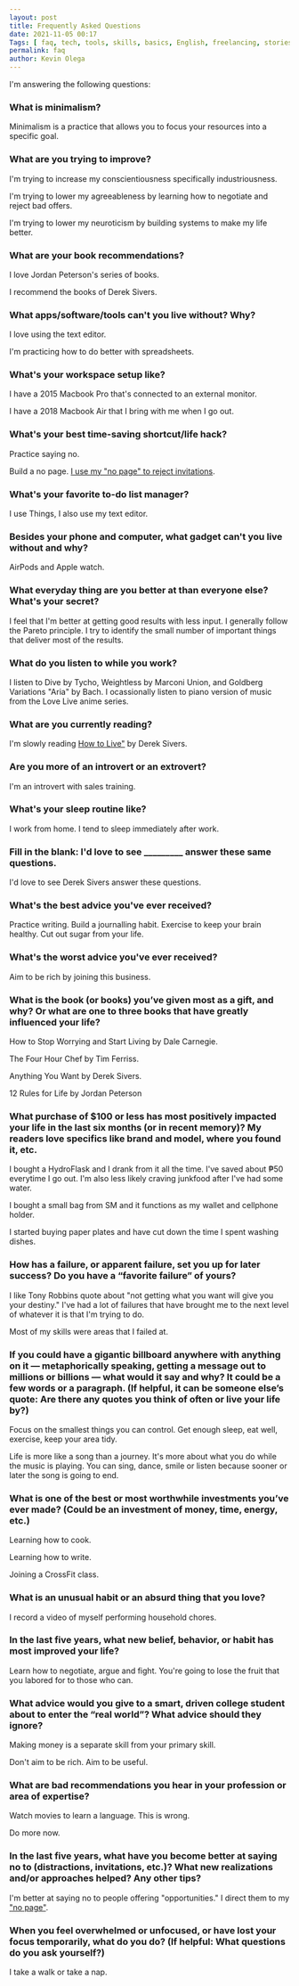 ```yaml
--- 
layout: post 
title: Frequently Asked Questions
date: 2021-11-05 00:17
Tags: [ faq, tech, tools, skills, basics, English, freelancing, stories, strategies, blog ]
permalink: faq
author: Kevin Olega 
--- 
```

I'm answering the following questions:

### What is minimalism?

Minimalism is a practice that allows you to focus your resources into a specific goal.

### What are you trying to improve?

I'm trying to increase my conscientiousness specifically industriousness.

I'm trying to lower my agreeableness by learning how to negotiate and reject bad offers. 

I'm trying to lower my neuroticism by building systems to make my life better.

### What are your book recommendations?

I love Jordan Peterson's series of books.

I recommend the books of Derek Sivers.

### What apps/software/tools can't you live without? Why?

I love using the text editor. 

I'm practicing how to do better with spreadsheets.

### What's your workspace setup like?

I have a 2015 Macbook Pro that's connected to an external monitor.

I have a 2018 Macbook Air that I bring with me when I go out. 

### What's your best time-saving shortcut/life hack?

Practice saying no.

Build a no page. [I use my "no page" to reject invitations](https://olega.org/n).

### What's your favorite to-do list manager?

I use Things, I also use my text editor.

### Besides your phone and computer, what gadget can't you live without and why?

AirPods and Apple watch.

### What everyday thing are you better at than everyone else? What's your secret?

I feel that I'm better at getting good results with less input. I generally follow the Pareto principle. I try to identify the small number of important things that deliver most of the results.

### What do you listen to while you work?

I listen to Dive by Tycho, Weightless by Marconi Union, and Goldberg Variations "Aria" by Bach. I ocassionally listen to piano version of music from the Love Live anime series.

### What are you currently reading?

I'm slowly reading <a href="https://sive.rs/h">How to Live"</a> by Derek Sivers. 

### Are you more of an introvert or an extrovert?

I'm an introvert with sales training.

### What's your sleep routine like?

I work from home. I tend to sleep immediately after work.

### Fill in the blank: I'd love to see _________ answer these same questions.

I'd love to see Derek Sivers answer these questions.

### What's the best advice you've ever received?

Practice writing. Build a journalling habit. Exercise to keep your brain healthy. Cut out sugar from your life.

### What's the worst advice you've ever received?

Aim to be rich by joining this business.

### What is the book (or books) you’ve given most as a gift, and why? Or what are one to three books that have greatly influenced your life?

How to Stop Worrying and Start Living by Dale Carnegie.

The Four Hour Chef by Tim Ferriss.

Anything You Want by Derek Sivers.

12 Rules for Life by Jordan Peterson

### What purchase of $100 or less has most positively impacted your life in the last six months (or in recent memory)? My readers love specifics like brand and model, where you found it, etc.

I bought a HydroFlask and I drank from it all the time. I've saved about ₱50 everytime I go out. I'm also less likely craving junkfood after I've had some water.

I bought a small bag from SM and it functions as my wallet and cellphone holder.

I started buying paper plates and have cut down the time I spent washing dishes.

### How has a failure, or apparent failure, set you up for later success? Do you have a “favorite failure” of yours?

I like Tony Robbins quote about "not getting what you want will give you your destiny." I've had a lot of failures that have brought me to the next level of whatever it is that I'm trying to do.

Most of my skills were areas that I failed at.

### If you could have a gigantic billboard anywhere with anything on it — metaphorically speaking, getting a message out to millions or billions — what would it say and why? It could be a few words or a paragraph. (If helpful, it can be someone else’s quote: Are there any quotes you think of often or live your life by?)

Focus on the smallest things you can control. Get enough sleep, eat well, exercise, keep your area tidy.

Life is more like a song than a journey. It's more about what you do while the music is playing. You can sing, dance, smile or listen because sooner or later the song is going to end.

### What is one of the best or most worthwhile investments you’ve ever made? (Could be an investment of money, time, energy, etc.)

Learning how to cook.

Learning how to write.

Joining a CrossFit class.

### What is an unusual habit or an absurd thing that you love?

I record a video of myself performing household chores.

### In the last five years, what new belief, behavior, or habit has most improved your life?

Learn how to negotiate, argue and fight. You're going to lose the fruit that you labored for to those who can.

### What advice would you give to a smart, driven college student about to enter the “real world”? What advice should they ignore?

Making money is a separate skill from your primary skill.

Don't aim to be rich. Aim to be useful.

### What are bad recommendations you hear in your profession or area of expertise?

Watch movies to learn a language. This is wrong.

Do more now.

### In the last five years, what have you become better at saying no to (distractions, invitations, etc.)? What new realizations and/or approaches helped? Any other tips?

I'm better at saying no to people offering "opportunities." I direct them to my ["no page"](https://olega.org/n).

### When you feel overwhelmed or unfocused, or have lost your focus temporarily, what do you do? (If helpful: What questions do you ask yourself?)

I take a walk or take a nap.